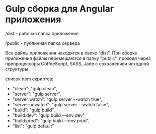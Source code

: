 # Gulp сборка для Angular приложения

/dist - рабочая папка приложения

/public - публичная папка сервера

Все файлы приложения находятся в папке "dist". 
При сборке приложения файлы перемещаются в папку "public", проходя через препроцессоры CoffeeScript, SASS, Jade с сохранениеи исходной структуры

список npm скриптов:

* "clean": "gulp clean",
* "server": "gulp server",
* "server:watch": "gulp server --watch true",
* "server:nowatch": "gulp server --watch false",
* "build": "gulp build",
* "build:dev": "gulp build --env dev",
* "build:prod": "gulp build --env prod",
* "list": "gulp default"

